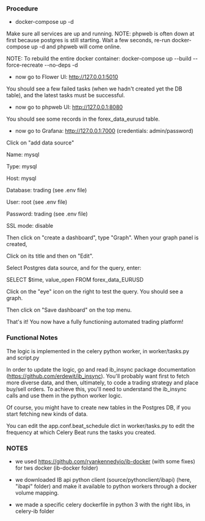 ### Procedure

- docker-compose up -d

Make sure all services are up and running.
NOTE: phpweb is often down at first because postgres is still starting. Wait a few seconds,
re-run docker-compose up -d and phpweb will come online.

NOTE: To rebuild the entire docker container:
docker-compose up --build --force-recreate --no-deps -d

- now go to Flower UI:  http://127.0.0.1:5010

You should see a few failed tasks (when we hadn't created yet the DB table), and the latest
tasks must be successful.

- now go to phpweb UI: http://127.0.0.1:8080

You should see some records in the forex_data_eurusd table.

- now go to Grafana: http://127.0.0.1:7000  (credentials: admin/password)

Click on "add data source"

Name: mysql

Type: mysql

Host: mysql

Database: trading (see .env file)

User: root (see .env file)

Password: trading (see .env file)

SSL mode: disable

Then click on "create a dashboard", type "Graph". When your graph panel is created,

Click on its title and then on "Edit".

Select Postgres data source, and for the query, enter:

SELECT
  $time,
  value_open
FROM
  forex_data_EURUSD

Click on the "eye" icon on the right to test the query. You should see a graph.

Then click on "Save dashboard" on the top menu.


That's it! You now have a fully functioning automated trading platform!



### Functional Notes

The logic is implemented in the celery python worker, in worker/tasks.py and script.py

In order to update the logic, go and read ib_insync package documentation (https://github.com/erdewit/ib_insync). You'll probably want first to fetch more diverse data, and then, ultimately,
to code a trading strategy and place buy/sell orders. To achieve this, you'll need to understand the ib_insync calls and use them in the python worker logic.

Of course, you might have to create new tables in the Postgres DB, if you start fetching new kinds of data.

You can edit the app.conf.beat_schedule dict in worker/tasks.py to edit the frequency at which
Celery Beat runs the tasks you created.



### NOTES

- we used https://github.com/ryankennedyio/ib-docker (with some fixes) for tws docker (ib-docker folder)

- we downloaded IB api python client (source/pythonclient/ibapi) (here, "ibapi" folder) and make it available to python workers through a docker volume mapping.

- we made a specific celery dockerfile in python 3 with the right libs, in celery-ib folder
